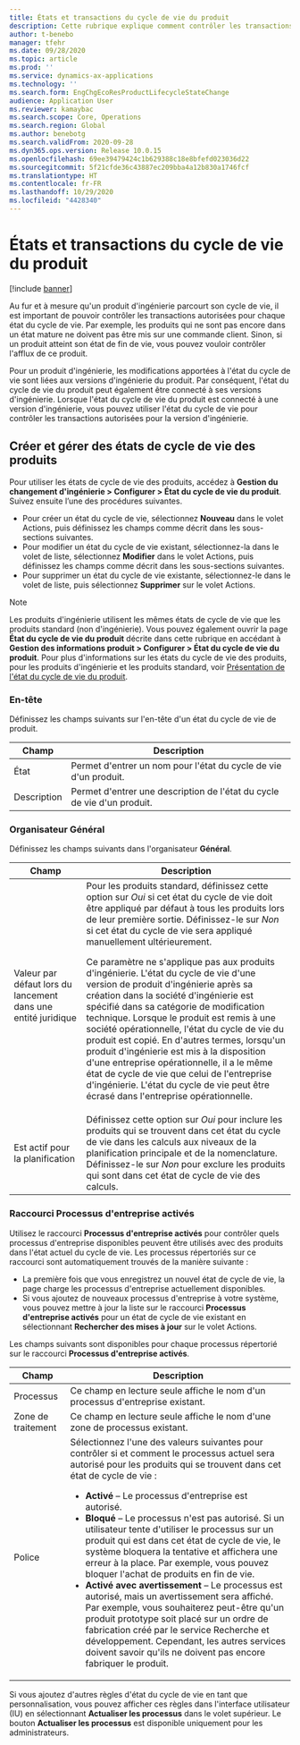 ```yaml
---
title: États et transactions du cycle de vie du produit
description: Cette rubrique explique comment contrôler les transactions autorisées pour chaque état du cycle de vie au fur et à mesure qu'un produit d'ingénierie parcourt son cycle de vie.
author: t-benebo
manager: tfehr
ms.date: 09/28/2020
ms.topic: article
ms.prod: ''
ms.service: dynamics-ax-applications
ms.technology: ''
ms.search.form: EngChgEcoResProductLifecycleStateChange
audience: Application User
ms.reviewer: kamaybac
ms.search.scope: Core, Operations
ms.search.region: Global
ms.author: benebotg
ms.search.validFrom: 2020-09-28
ms.dyn365.ops.version: Release 10.0.15
ms.openlocfilehash: 69ee39479424c1b629388c18e8bfefd023036d22
ms.sourcegitcommit: 5f21cfde36c43887ec209bba4a12b830a1746fcf
ms.translationtype: HT
ms.contentlocale: fr-FR
ms.lasthandoff: 10/29/2020
ms.locfileid: "4428340"
---
```

# <a name="product-lifecycle-states-and-transactions"></a>États et transactions du cycle de vie du produit

[!include [banner](../includes/banner.md)]

Au fur et à mesure qu'un produit d'ingénierie parcourt son cycle de vie, il est important de pouvoir contrôler les transactions autorisées pour chaque état du cycle de vie. Par exemple, les produits qui ne sont pas encore dans un état mature ne doivent pas être mis sur une commande client. Sinon, si un produit atteint son état de fin de vie, vous pouvez vouloir contrôler l'afflux de ce produit.

Pour un produit d'ingénierie, les modifications apportées à l'état du cycle de vie sont liées aux versions d'ingénierie du produit. Par conséquent, l'état du cycle de vie du produit peut également être connecté à ses versions d'ingénierie. Lorsque l'état du cycle de vie du produit est connecté à une version d'ingénierie, vous pouvez utiliser l'état du cycle de vie pour contrôler les transactions autorisées pour la version d'ingénierie.

## <a name="create-and-manage-product-lifecycle-states"></a>Créer et gérer des états de cycle de vie des produits

Pour utiliser les états de cycle de vie des produits, accédez à **Gestion du changement d'ingénierie \> Configurer \> État du cycle de vie du produit**. Suivez ensuite l’une des procédures suivantes.

- Pour créer un état du cycle de vie, sélectionnez **Nouveau** dans le volet Actions, puis définissez les champs comme décrit dans les sous-sections suivantes.
- Pour modifier un état du cycle de vie existant, sélectionnez-la dans le volet de liste, sélectionnez **Modifier** dans le volet Actions, puis définissez les champs comme décrit dans les sous-sections suivantes.
- Pour supprimer un état du cycle de vie existante, sélectionnez-le dans le volet de liste, puis sélectionnez **Supprimer** sur le volet Actions.

> [!NOTE]
> Les produits d'ingénierie utilisent les mêmes états de cycle de vie que les produits standard (non d'ingénierie). Vous pouvez également ouvrir la page **État du cycle de vie du produit** décrite dans cette rubrique en accédant à **Gestion des informations produit \> Configurer \> État du cycle de vie du produit**. Pour plus d'informations sur les états du cycle de vie des produits, pour les produits d'ingénierie et les produits standard, voir [Présentation de l'état du cycle de vie du produit](../pim/product-lifecycle.md).

### <a name="header"></a>En-tête

Définissez les champs suivants sur l'en-tête d'un état du cycle de vie de produit.

| Champ | Description |
|---|---|
| État | Permet d'entrer un nom pour l'état du cycle de vie d'un produit. |
| Description | Permet d'entrer une description de l'état du cycle de vie d'un produit. |

### <a name="general-fasttab"></a>Organisateur Général

Définissez les champs suivants dans l'organisateur **Général**.

| Champ | Description |
|---|---|
| Valeur par défaut lors du lancement dans une entité juridique | Pour les produits standard, définissez cette option sur *Oui* si cet état du cycle de vie doit être appliqué par défaut à tous les produits lors de leur première sortie. Définissez-le sur *Non* si cet état du cycle de vie sera appliqué manuellement ultérieurement.<p>Ce paramètre ne s'applique pas aux produits d'ingénierie. L'état du cycle de vie d'une version de produit d'ingénierie après sa création dans la société d'ingénierie est spécifié dans sa catégorie de modification technique. Lorsque le produit est remis à une société opérationnelle, l'état du cycle de vie du produit est copié. En d'autres termes, lorsqu'un produit d'ingénierie est mis à la disposition d'une entreprise opérationnelle, il a le même état de cycle de vie que celui de l'entreprise d'ingénierie. L'état du cycle de vie peut être écrasé dans l'entreprise opérationnelle.</p> |
| Est actif pour la planification | Définissez cette option sur *Oui* pour inclure les produits qui se trouvent dans cet état du cycle de vie dans les calculs aux niveaux de la planification principale et de la nomenclature. Définissez-le sur *Non* pour exclure les produits qui sont dans cet état de cycle de vie des calculs. |

### <a name="enabled-business-processes-fasttab"></a>Raccourci Processus d'entreprise activés

Utilisez le raccourci **Processus d'entreprise activés** pour contrôler quels processus d'entreprise disponibles peuvent être utilisés avec des produits dans l'état actuel du cycle de vie. Les processus répertoriés sur ce raccourci sont automatiquement trouvés de la manière suivante :

- La première fois que vous enregistrez un nouvel état de cycle de vie, la page charge les processus d'entreprise actuellement disponibles.
- Si vous ajoutez de nouveaux processus d'entreprise à votre système, vous pouvez mettre à jour la liste sur le raccourci **Processus d'entreprise activés** pour un état de cycle de vie existant en sélectionnant **Rechercher des mises à jour** sur le volet Actions.

Les champs suivants sont disponibles pour chaque processus répertorié sur le raccourci **Processus d'entreprise activés**.

| Champ | Description |
|---|---|
| Processus | Ce champ en lecture seule affiche le nom d'un processus d'entreprise existant. |
| Zone de traitement | Ce champ en lecture seule affiche le nom d'une zone de processus existant. |
| Police | Sélectionnez l'une des valeurs suivantes pour contrôler si et comment le processus actuel sera autorisé pour les produits qui se trouvent dans cet état de cycle de vie :<ul><li>**Activé** – Le processus d'entreprise est autorisé.</li><li>**Bloqué** – Le processus n'est pas autorisé. Si un utilisateur tente d'utiliser le processus sur un produit qui est dans cet état de cycle de vie, le système bloquera la tentative et affichera une erreur à la place. Par exemple, vous pouvez bloquer l'achat de produits en fin de vie.</li><li>**Activé avec avertissement** – Le processus est autorisé, mais un avertissement sera affiché. Par exemple, vous souhaiterez peut-être qu'un produit prototype soit placé sur un ordre de fabrication créé par le service Recherche et développement. Cependant, les autres services doivent savoir qu'ils ne doivent pas encore fabriquer le produit.</li></ul> |

Si vous ajoutez d'autres règles d'état du cycle de vie en tant que personnalisation, vous pouvez afficher ces règles dans l'interface utilisateur (IU) en sélectionnant **Actualiser les processus** dans le volet supérieur. Le bouton **Actualiser les processus** est disponible uniquement pour les administrateurs.
